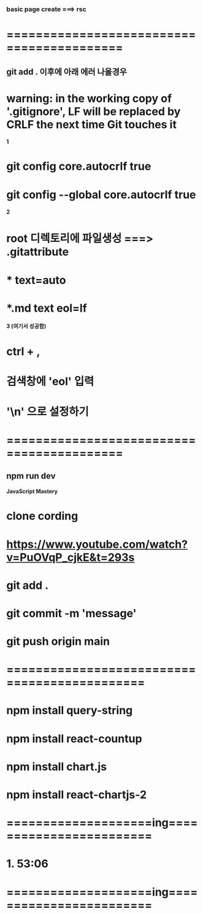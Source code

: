 ### basic page create ===> rsc 

# ==========================================
## git add . 이후에 아래 에러 나올경우 
# warning: in the working copy of '.gitignore', LF will be replaced by CRLF the next time Git touches it

#### 1
# git config core.autocrlf true
# git config --global core.autocrlf true

#### 2
# root 디렉토리에 파일생성 ===> .gitattribute 
# * text=auto
# *.md text eol=lf

#### 3 (여기서 성공함)
# ctrl + ,
# 검색창에 'eol' 입력
# '\n' 으로 설정하기

# ==========================================

## npm run dev

#### JavaScript Mastery
# clone cording
# https://www.youtube.com/watch?v=PuOVqP_cjkE&t=293s


# git add .
# git commit -m 'message'
# git push origin main


# =============================================
# npm install query-string
# npm install react-countup
# npm install chart.js
# npm install react-chartjs-2


# ====================ing========================
# 1. 53:06
# ====================ing========================